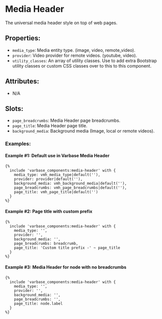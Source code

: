# Media Header

The universal media header style on top of web pages.

## Properties:
* `media_type`: Media entity type. (image, video, remote_video).
* `provider`: Video provider for remote videos. (youtube, video).
* `utility_classes`: An array of utility classes. Use to add extra Bootstrap utility classes or custom CSS classes over to this to this component.

## Attributes:
* N/A

## Slots:
* `page_breadcrumbs`: Media Header page breadcrumbs.
* `page_title`: Media Header page title.
* `background_media`: Background media (Image, local or remote videos).

### Examples:

#### Example #1: Default use in Varbase Media Header
```
{%
  include 'varbase_components:media-header' with {
    media_type: vmh_media_type|default(''),
    provider: provider|default(''),
    background_media: vmh_background_media|default(''),
    page_breadcrumbs: vmh_page_breadcrumbs|default(''),
    page_title: vmh_page_title|default('')
  }
%}
```

#### Example #2: Page title with custom prefix
```
{%
  include 'varbase_components:media-header' with {
    media_type: '',
    provider: '',
    background_media: '',
    page_breadcrumbs: breadcrumb,
    page_title: 'Custom title prefix -' ~ page_title
  }
%}
```

#### Example #3: Media Header for node with no breadcrumbs
```
{%
  include 'varbase_components:media-header' with {
    media_type: '',
    provider: '',
    background_media: '',
    page_breadcrumbs: '',
    page_title: node.label
  }
%}
```

